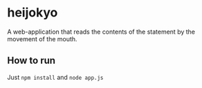 heijokyo
========

A web-application that reads the contents of the statement by the movement of the mouth.

How to run
---
Just `npm install` and `node app.js`



